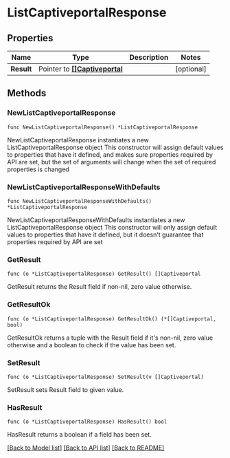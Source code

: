 # ListCaptiveportalResponse

## Properties

Name | Type | Description | Notes
------------ | ------------- | ------------- | -------------
**Result** | Pointer to [**[]Captiveportal**](Captiveportal.md) |  | [optional] 

## Methods

### NewListCaptiveportalResponse

`func NewListCaptiveportalResponse() *ListCaptiveportalResponse`

NewListCaptiveportalResponse instantiates a new ListCaptiveportalResponse object
This constructor will assign default values to properties that have it defined,
and makes sure properties required by API are set, but the set of arguments
will change when the set of required properties is changed

### NewListCaptiveportalResponseWithDefaults

`func NewListCaptiveportalResponseWithDefaults() *ListCaptiveportalResponse`

NewListCaptiveportalResponseWithDefaults instantiates a new ListCaptiveportalResponse object
This constructor will only assign default values to properties that have it defined,
but it doesn't guarantee that properties required by API are set

### GetResult

`func (o *ListCaptiveportalResponse) GetResult() []Captiveportal`

GetResult returns the Result field if non-nil, zero value otherwise.

### GetResultOk

`func (o *ListCaptiveportalResponse) GetResultOk() (*[]Captiveportal, bool)`

GetResultOk returns a tuple with the Result field if it's non-nil, zero value otherwise
and a boolean to check if the value has been set.

### SetResult

`func (o *ListCaptiveportalResponse) SetResult(v []Captiveportal)`

SetResult sets Result field to given value.

### HasResult

`func (o *ListCaptiveportalResponse) HasResult() bool`

HasResult returns a boolean if a field has been set.


[[Back to Model list]](../README.md#documentation-for-models) [[Back to API list]](../README.md#documentation-for-api-endpoints) [[Back to README]](../README.md)


